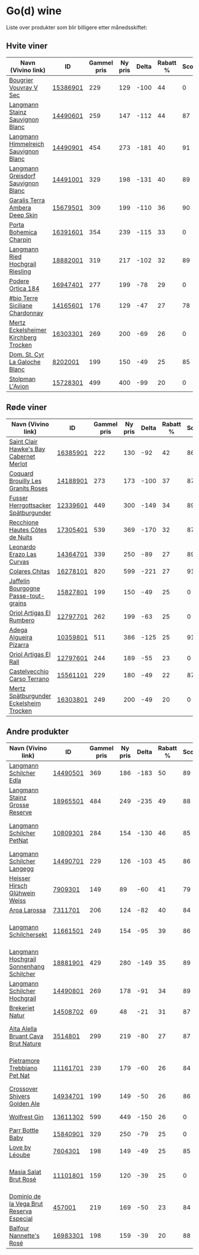 # Go(d) wine

Liste over produkter som blir billigere etter månedsskiftet:

## Hvite viner

| Navn (Vivino link)                                                                                                 | ID                                                 | Gammel pris | Ny pris | Delta | Rabatt % | Score | Land      |
|--------------------------------------------------------------------------------------------------------------------|----------------------------------------------------|-------------|---------|-------|----------|-------|-----------|
| [Bougrier Vouvray V Sec](https://www.vivino.com/search/wines?q=Bougrier+Vouvray+V+Sec)                             | [15386901](https://www.vinmonopolet.no/p/15386901) | 229         | 129     | -100  | 44       | 0     | Frankrike |
| [Langmann Stainz Sauvignon Blanc](https://www.vivino.com/search/wines?q=Langmann+Stainz+Sauvignon+Blanc)           | [14490601](https://www.vinmonopolet.no/p/14490601) | 259         | 147     | -112  | 44       | 87    | Østerrike |
| [Langmann Himmelreich Sauvignon Blanc](https://www.vivino.com/search/wines?q=Langmann+Himmelreich+Sauvignon+Blanc) | [14490901](https://www.vinmonopolet.no/p/14490901) | 454         | 273     | -181  | 40       | 91    | Østerrike |
| [Langmann Greisdorf Sauvignon Blanc](https://www.vivino.com/search/wines?q=Langmann+Greisdorf+Sauvignon+Blanc)     | [14491001](https://www.vinmonopolet.no/p/14491001) | 329         | 198     | -131  | 40       | 89    | Østerrike |
| [Garalis Terra Ambera Deep Skin](https://www.vivino.com/search/wines?q=Garalis+Terra+Ambera+Deep+Skin)             | [15679501](https://www.vinmonopolet.no/p/15679501) | 309         | 199     | -110  | 36       | 90    | Hellas    |
| [Porta Bohemica Charpin](https://www.vivino.com/search/wines?q=Porta+Bohemica+Charpin)                             | [16391601](https://www.vinmonopolet.no/p/16391601) | 354         | 239     | -115  | 33       | 0     | Tsjekkia  |
| [Langmann Ried Hochgrail Riesling](https://www.vivino.com/search/wines?q=Langmann+Ried+Hochgrail+Riesling)         | [18882001](https://www.vinmonopolet.no/p/18882001) | 319         | 217     | -102  | 32       | 89    | Østerrike |
| [Podere Ortica 184](https://www.vivino.com/search/wines?q=Podere+Ortica+184)                                       | [16947401](https://www.vinmonopolet.no/p/16947401) | 277         | 199     | -78   | 29       | 0     | Italia    |
| [#bio Terre Siciliane Chardonnay](https://www.vivino.com/search/wines?q=%23bio+Terre+Siciliane+Chardonnay)         | [14165601](https://www.vinmonopolet.no/p/14165601) | 176         | 129     | -47   | 27       | 78    | Italia    |
| [Mertz Eckelsheimer Kirchberg Trocken](https://www.vivino.com/search/wines?q=Mertz+Eckelsheimer+Kirchberg+Trocken) | [16303301](https://www.vinmonopolet.no/p/16303301) | 269         | 200     | -69   | 26       | 0     | Tyskland  |
| [Dom. St. Cyr La Galoche Blanc](https://www.vivino.com/search/wines?q=Dom.+St.+Cyr+La+Galoche+Blanc)               | [8202001](https://www.vinmonopolet.no/p/8202001)   | 199         | 150     | -49   | 25       | 85    | Frankrike |
| [Stolpman L'Avion](https://www.vivino.com/search/wines?q=Stolpman+L%27Avion)                                       | [15728301](https://www.vinmonopolet.no/p/15728301) | 499         | 400     | -99   | 20       | 0     | USA       |

## Røde viner

| Navn (Vivino link)                                                                                                          | ID                                                 | Gammel pris | Ny pris | Delta | Rabatt % | Score | Land        |
|-----------------------------------------------------------------------------------------------------------------------------|----------------------------------------------------|-------------|---------|-------|----------|-------|-------------|
| [Saint Clair Hawke's Bay Cabernet Merlot](https://www.vivino.com/search/wines?q=Saint+Clair+Hawke%27s+Bay+Cabernet+Merlot)  | [16385901](https://www.vinmonopolet.no/p/16385901) | 222         | 130     | -92   | 42       | 86    | New Zealand |
| [Coquard Brouilly Les Granits Roses](https://www.vivino.com/search/wines?q=Coquard+Brouilly+Les+Granits+Roses)              | [14188901](https://www.vinmonopolet.no/p/14188901) | 273         | 173     | -100  | 37       | 87    | Frankrike   |
| [Fusser Herrgottsacker Spätburgunder](https://www.vivino.com/search/wines?q=Fusser+Herrgottsacker+Sp%C3%A4tburgunder)       | [12339601](https://www.vinmonopolet.no/p/12339601) | 449         | 300     | -149  | 34       | 89    | Tyskland    |
| [Recchione Hautes Côtes de Nuits](https://www.vivino.com/search/wines?q=Recchione+Hautes+C%C3%B4tes+de+Nuits)               | [17305401](https://www.vinmonopolet.no/p/17305401) | 539         | 369     | -170  | 32       | 87    | Frankrike   |
| [Leonardo Erazo Las Curvas](https://www.vivino.com/search/wines?q=Leonardo+Erazo+Las+Curvas)                                | [14364701](https://www.vinmonopolet.no/p/14364701) | 339         | 250     | -89   | 27       | 89    | Chile       |
| [Colares Chitas](https://www.vivino.com/search/wines?q=Colares+Chitas)                                                      | [16278101](https://www.vinmonopolet.no/p/16278101) | 820         | 599     | -221  | 27       | 91    | Portugal    |
| [Jaffelin Bourgogne Passe-tout-grains](https://www.vivino.com/search/wines?q=Jaffelin+Bourgogne+Passe-tout-grains)          | [15827801](https://www.vinmonopolet.no/p/15827801) | 199         | 150     | -49   | 25       | 0     | Frankrike   |
| [Oriol Artigas El Rumbero](https://www.vivino.com/search/wines?q=Oriol+Artigas+El+Rumbero)                                  | [12797701](https://www.vinmonopolet.no/p/12797701) | 262         | 199     | -63   | 25       | 0     | Spania      |
| [Adega Algueira Pizarra](https://www.vivino.com/search/wines?q=Adega+Algueira+Pizarra)                                      | [10359801](https://www.vinmonopolet.no/p/10359801) | 511         | 386     | -125  | 25       | 91    | Spania      |
| [Oriol Artigas El Rall](https://www.vivino.com/search/wines?q=Oriol+Artigas+El+Rall)                                        | [12797601](https://www.vinmonopolet.no/p/12797601) | 244         | 189     | -55   | 23       | 0     | Spania      |
| [Castelvecchio Carso Terrano](https://www.vivino.com/search/wines?q=Castelvecchio+Carso+Terrano)                            | [15561101](https://www.vinmonopolet.no/p/15561101) | 229         | 180     | -49   | 22       | 87    | Italia      |
| [Mertz Spätburgunder Eckelsheim Trocken](https://www.vivino.com/search/wines?q=Mertz+Sp%C3%A4tburgunder+Eckelsheim+Trocken) | [16303801](https://www.vinmonopolet.no/p/16303801) | 249         | 200     | -49   | 20       | 0     | Tyskland    |

## Andre produkter

| Navn (Vivino link)                                                                                                         | ID                                                 | Gammel pris | Ny pris | Delta | Rabatt % | Score | Type                                  |
|----------------------------------------------------------------------------------------------------------------------------|----------------------------------------------------|-------------|---------|-------|----------|-------|---------------------------------------|
| [Langmann Schilcher Edla](https://www.vivino.com/search/wines?q=Langmann+Schilcher+Edla)                                   | [14490501](https://www.vinmonopolet.no/p/14490501) | 369         | 186     | -183  | 50       | 89    | Rosévin                               |
| [Langmann Stainz Grosse Reserve](https://www.vivino.com/search/wines?q=Langmann+Stainz+Grosse+Reserve)                     | [18965501](https://www.vinmonopolet.no/p/18965501) | 484         | 249     | -235  | 49       | 88    | Musserende vin - Musserende vin       |
| [Langmann Schilcher PetNat](https://www.vivino.com/search/wines?q=Langmann+Schilcher+PetNat)                               | [10809301](https://www.vinmonopolet.no/p/10809301) | 284         | 154     | -130  | 46       | 85    | Perlende vin - Perlende vin, rosé     |
| [Langmann Schilcher Langegg](https://www.vivino.com/search/wines?q=Langmann+Schilcher+Langegg)                             | [14490701](https://www.vinmonopolet.no/p/14490701) | 229         | 126     | -103  | 45       | 86    | Rosévin                               |
| [Heisser Hirsch Glühwein Weiss](https://www.vivino.com/search/wines?q=Heisser+Hirsch+Gl%C3%BChwein+Weiss)                  | [7909301](https://www.vinmonopolet.no/p/7909301)   | 149         | 89      | -60   | 41       | 79    | Aromatisert vin                       |
| [Aroa Larossa](https://www.vivino.com/search/wines?q=Aroa+Larossa)                                                         | [7311701](https://www.vinmonopolet.no/p/7311701)   | 206         | 124     | -82   | 40       | 84    | Rosévin                               |
| [Langmann Schilchersekt](https://www.vivino.com/search/wines?q=Langmann+Schilchersekt)                                     | [11661501](https://www.vinmonopolet.no/p/11661501) | 249         | 154     | -95   | 39       | 86    | Musserende vin - Musserende vin, rosé |
| [Langmann Hochgrail Sonnenhang Schilcher](https://www.vivino.com/search/wines?q=Langmann+Hochgrail+Sonnenhang+Schilcher)   | [18881901](https://www.vinmonopolet.no/p/18881901) | 429         | 280     | -149  | 35       | 89    | Rosévin                               |
| [Langmann Schilcher Hochgrail](https://www.vivino.com/search/wines?q=Langmann+Schilcher+Hochgrail)                         | [14490801](https://www.vinmonopolet.no/p/14490801) | 269         | 178     | -91   | 34       | 89    | Rosévin                               |
| [Brekeriet Natur](https://www.vivino.com/search/wines?q=Brekeriet+Natur)                                                   | [14508702](https://www.vinmonopolet.no/p/14508702) | 69          | 48      | -21   | 31       | 87    | Øl - Surøl                            |
| [Alta Alella Bruant Cava Brut Nature](https://www.vivino.com/search/wines?q=Alta+Alella+Bruant+Cava+Brut+Nature)           | [3514801](https://www.vinmonopolet.no/p/3514801)   | 299         | 219     | -80   | 27       | 87    | Musserende vin - Musserende vin       |
| [Pietramore Trebbiano Pet Nat](https://www.vivino.com/search/wines?q=Pietramore+Trebbiano+Pet+Nat)                         | [11161701](https://www.vinmonopolet.no/p/11161701) | 239         | 179     | -60   | 26       | 84    | Perlende vin - Perlende vin, hvit     |
| [Crossover Shivers Golden Ale](https://www.vivino.com/search/wines?q=Crossover+Shivers+Golden+Ale)                         | [14934701](https://www.vinmonopolet.no/p/14934701) | 199         | 149     | -50   | 26       | 86    | Øl - Surøl                            |
| [Wolfrest Gin](https://www.vivino.com/search/wines?q=Wolfrest+Gin)                                                         | [13611302](https://www.vinmonopolet.no/p/13611302) | 599         | 449     | -150  | 26       | 0     | Brennevin - Gin                       |
| [Parr Bottle Baby](https://www.vivino.com/search/wines?q=Parr+Bottle+Baby)                                                 | [15840901](https://www.vinmonopolet.no/p/15840901) | 329         | 250     | -79   | 25       | 0     | Fruktvin                              |
| [Love by Léoube](https://www.vivino.com/search/wines?q=Love+by+L%C3%A9oube)                                                | [7604301](https://www.vinmonopolet.no/p/7604301)   | 198         | 149     | -49   | 25       | 85    | Rosévin                               |
| [Masia Salat Brut Rosé](https://www.vivino.com/search/wines?q=Masia+Salat+Brut+Ros%C3%A9)                                  | [11101801](https://www.vinmonopolet.no/p/11101801) | 159         | 120     | -39   | 25       | 0     | Musserende vin - Musserende vin, rosé |
| [Dominio de la Vega Brut Reserva Especial](https://www.vivino.com/search/wines?q=Dominio+de+la+Vega+Brut+Reserva+Especial) | [457001](https://www.vinmonopolet.no/p/457001)     | 219         | 169     | -50   | 23       | 84    | Musserende vin - Musserende vin       |
| [Balfour Nannette's Rosé](https://www.vivino.com/search/wines?q=Balfour+Nannette%27s+Ros%C3%A9)                            | [16983301](https://www.vinmonopolet.no/p/16983301) | 198         | 159     | -39   | 20       | 88    | Rosévin                               |
